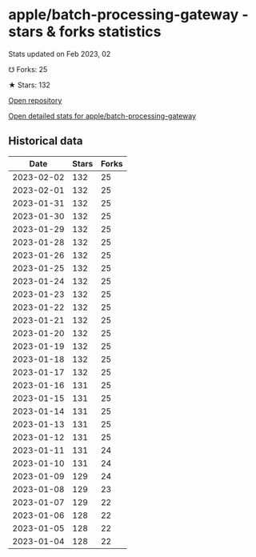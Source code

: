 # apple/batch-processing-gateway - stars & forks statistics

Stats updated on Feb 2023, 02

☋ Forks: 25

★ Stars: 132

[Open repository](https://github.com/apple/batch-processing-gateway)

[Open detailed stats for apple/batch-processing-gateway](https://reviewgithub.com/rep/apple/batch-processing-gateway)

## Historical data
| Date | Stars | Forks |
|------|-------|-------|
| 2023-02-02 | 132 | 25 | 
| 2023-02-01 | 132 | 25 | 
| 2023-01-31 | 132 | 25 | 
| 2023-01-30 | 132 | 25 | 
| 2023-01-29 | 132 | 25 | 
| 2023-01-28 | 132 | 25 | 
| 2023-01-26 | 132 | 25 | 
| 2023-01-25 | 132 | 25 | 
| 2023-01-24 | 132 | 25 | 
| 2023-01-23 | 132 | 25 | 
| 2023-01-22 | 132 | 25 | 
| 2023-01-21 | 132 | 25 | 
| 2023-01-20 | 132 | 25 | 
| 2023-01-19 | 132 | 25 | 
| 2023-01-18 | 132 | 25 | 
| 2023-01-17 | 132 | 25 | 
| 2023-01-16 | 131 | 25 | 
| 2023-01-15 | 131 | 25 | 
| 2023-01-14 | 131 | 25 | 
| 2023-01-13 | 131 | 25 | 
| 2023-01-12 | 131 | 25 | 
| 2023-01-11 | 131 | 24 | 
| 2023-01-10 | 131 | 24 | 
| 2023-01-09 | 129 | 24 | 
| 2023-01-08 | 129 | 23 | 
| 2023-01-07 | 129 | 22 | 
| 2023-01-06 | 128 | 22 | 
| 2023-01-05 | 128 | 22 | 
| 2023-01-04 | 128 | 22 | 

